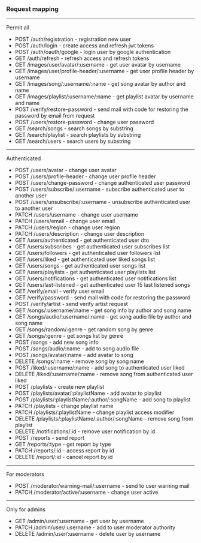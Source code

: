 ### Request mapping
___
Permit all
+ POST /auth/registration - registration new user
+ POST /auth/login - create access and refresh jwt tokens
+ POST /auth/oauth/google - login user by google authentication
+ GET /auth/refresh - refresh access and refresh tokens
+ GET /images/user/avatar/:username - get user avatar by username
+ GET /images/user/profile-header/:username - get user profile header by username
+ GET /images/song/:username/:name - get song avatar by author and name
+ GET /images/playlist/:username/:name - get playlist avatar by username and name
+ POST /verify/restore-password - send mail with code for restoring the password by email from request
+ POST /users/restore-password - change user password
+ GET /search/songs - search songs by substring
+ GET /search/playlist - search playlists by substring
+ GET /search/users - search users by substring
___
Authenticated
+ POST /users/avatar - change user avatar
+ POST /users/profile-header - change user profile header
+ POST /users/change-password - change authenticated user password
+ POST /users/subscribe/:username - subscribe authenticated user to another user
+ POST /users/unsubscribe/:username - unsubscribe authenticated user to another user
+ PATCH /users/username - change user username
+ PATCH /users/email - change user email
+ PATCH /users/region - change user region
+ PATCH /users/description - change user description
+ GET /users/authenticated - get authenticated user dto
+ GET /users/subscribes - get authenticated user subscribes list
+ GET /users/followers - get authenticated user followers list
+ GET /users/liked - get authenticated user liked songs list
+ GET /users/songs - get authenticated user songs list
+ GET /users/playlists - get authenticated user playlists list
+ GET /users/notifications - get authenticated user notifications list
+ GET /users/last-listened - get authenticated user 15 last listened songs
+ GET /verify/email - verify user email
+ GET /verify/password - send mail with code for restoring the password
+ POST /verify/artist - send verify artist request
+ GET /songs/:username/:name - get song info by author and song name
+ GET /songs/audio/:username/:name - get song audio file by author and song name
+ GET /songs/random/:genre - get random song by genre
+ GET /songs/:genre - get songs list by genre
+ POST /songs - add new song info
+ POST /songs/audio/:name - add to song audio file
+ POST /songs/avatar/:name - add avatar to song
+ DELETE /songs/:name - remove song by song name
+ POST /liked/:username/:name - add song to authenticated user liked
+ DELETE /liked/:username/:name - remove song from authenticated user liked
+ POST /playlists - create new playlist
+ POST /playlists/avatar/:playlistName - add avatar to playlist
+ POST /playlists/:playlistName/:author/:songName - add song to playlist
+ PATCH /playlists - change playlist name
+ PATCH /playlists/:playlistName - change playlist access modifier
+ DELETE /playlists/:playlistName/:author/:songName - remove song from playlist
+ DELETE /notifications/:id - remove user notification by id
+ POST /reports - send report
+ GET /reports/:type - get report by type
+ PATCH /reports/:id - access report by id
+ DELETE /report/:id - cancel report by id
___ 
For moderators
+ POST /moderator/warning-mail/:username - send to user warning mail
+ PATCH /moderator/active/:username - change user active
___
Only for admins
+ GET /admin/user/:username - get user by username
+ PATCH /admin/user/:username - add to user moderator authority
+ DELETE /admin/user/:username - delete user by username
